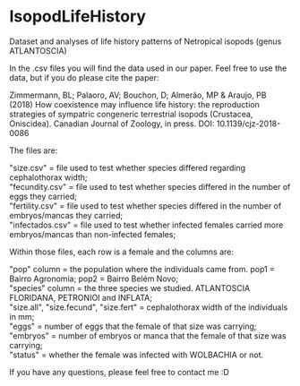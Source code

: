# IsopodLifeHistory
Dataset and analyses of life history patterns of Netropical isopods (genus ATLANTOSCIA)

In the .csv files you will find the data used in our paper. Feel free to use the data, but if you do please cite the paper:<br/>

Zimmermann, BL; Palaoro, AV; Bouchon, D; Almerão, MP & Araujo, PB (2018) How coexistence may influence life history: the reproduction strategies of sympatric congeneric terrestrial isopods (Crustacea, Oniscidea). Canadian Journal of Zoology, in press. DOI: 10.1139/cjz-2018-0086<br/>

The files are: <br/>


"size.csv" = file used to test whether species differed regarding cephalothorax width;<br/>
"fecundity.csv" = file used to test whether species differed in the number of eggs they carried;<br/>
"fertility.csv" = file used to test whether species differed in the number of embryos/mancas they carried;<br/>
"infectados.csv" = file used to test whether infected females carried more embryos/mancas than non-infected females;<br/>

Within those files, each row is a female and the columns are: <br/>

"pop" column = the population where the individuals came from. pop1 = Bairro Agronomia; pop2 = Bairro Belém Novo;<br/>
"species" column = the three species we studied. ATLANTOSCIA FLORIDANA, PETRONIOI and INFLATA;<br/>
"size.all", "size.fecund", "size.fert" = cephalothorax width of the individuals in mm;<br/>
"eggs" = number of eggs that the female of that size was carrying;<br/>
"embryos" = number of embryos or manca that the female of that size was carrying;<br/>
"status" = whether the female was infected with WOLBACHIA or not.<br/>

If you have any questions, please feel free to contact me :D
